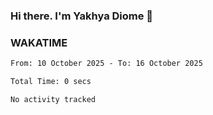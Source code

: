 ### Hi there. I'm Yakhya Diome 👋

### WAKATIME
<!--START_SECTION:waka-->

```txt
From: 10 October 2025 - To: 16 October 2025

Total Time: 0 secs

No activity tracked
```

<!--END_SECTION:waka-->
